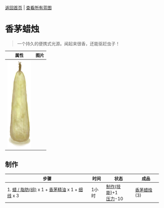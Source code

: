 [返回首页](index.md)   |  [查看所有蓝图](blueprint.md)
# 香茅蜡烛  
> 一个持久的便携式光源。闻起来很香，还能驱赶虫子！  
  
  属性  |   图片   
 ----  |  ----:   
   |  ![](Sprite/CandleOffCitronella.png)   
  
## 制作  
步骤  |  时间  |  状态  |  成品  
----  |  ----  |  ----  |  ----  
1. [蜡 / 脂肪(组)](GpTag_WaxFat.md) x 1 + [香茅精油](LQ_OilCitronella.md) x 1 + [细线](CordFiber.md) x 3  |  1小时  |  [制作(技能)](Skill_Crafting.md)+1<br>[压力](Stress.md)-10  |  [香茅蜡烛](CandleCitronellaOff.md)(3)  
